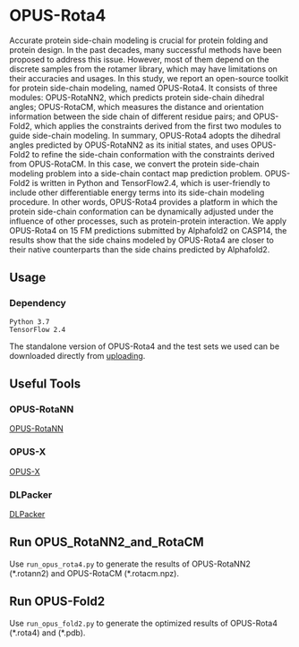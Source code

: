 # OPUS-Rota4

Accurate protein side-chain modeling is crucial for protein folding and protein design. In the past decades, many successful methods have been proposed to address this issue. However, most of them depend on the discrete samples from the rotamer library, which may have limitations on their accuracies and usages. In this study, we report an open-source toolkit for protein side-chain modeling, named OPUS-Rota4. It consists of three modules: OPUS-RotaNN2, which predicts protein side-chain dihedral angles; OPUS-RotaCM, which measures the distance and orientation information between the side chain of different residue pairs; and OPUS-Fold2, which applies the constraints derived from the first two modules to guide side-chain modeling. In summary, OPUS-Rota4 adopts the dihedral angles predicted by OPUS-RotaNN2 as its initial states, and uses OPUS-Fold2 to refine the side-chain conformation with the constraints derived from OPUS-RotaCM. In this case, we convert the protein side-chain modeling problem into a side-chain contact map prediction problem. OPUS-Fold2 is written in Python and TensorFlow2.4, which is user-friendly to include other differentiable energy terms into its side-chain modeling procedure. In other words, OPUS-Rota4 provides a platform in which the protein side-chain conformation can be dynamically adjusted under the influence of other processes, such as protein-protein interaction. We apply OPUS-Rota4 on 15 FM predictions submitted by Alphafold2 on CASP14, the results show that the side chains modeled by OPUS-Rota4 are closer to their native counterparts than the side chains predicted by Alphafold2.


## Usage

### Dependency

```
Python 3.7
TensorFlow 2.4
```

The standalone version of OPUS-Rota4 and the test sets we used can be downloaded directly from [uploading](xxx).

## Useful Tools

### OPUS-RotaNN

[OPUS-RotaNN](https://github.com/thuxugang/opus_rota3)

### OPUS-X

[OPUS-X](https://github.com/thuxugang/opus_x)

### DLPacker

[DLPacker](https://github.com/nekitmm/DLPacker)


## Run OPUS_RotaNN2_and_RotaCM

Use `run_opus_rota4.py` to generate the results of OPUS-RotaNN2 (\*.rotann2) and OPUS-RotaCM (\*.rotacm.npz).


## Run OPUS-Fold2

Use `run_opus_fold2.py` to generate the optimized results of OPUS-Rota4 (\*.rota4) and (\*.pdb).
